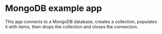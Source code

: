 # MongoDB example app
This app connects to a MongoDB database, creates a collection, populates it with items, then drops the collection and closes the connection.

